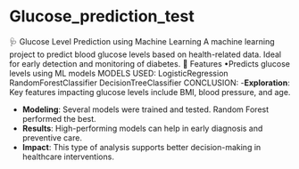 # Glucose_prediction_test
🩺 Glucose Level Prediction using Machine Learning
A machine learning project to predict blood glucose levels based on health-related data. Ideal for early detection and monitoring of diabetes.
🚀 Features
•Predicts glucose levels using ML models
MODELS USED:
LogisticRegression
RandomForestClassifier
DecisionTreeClassifier
CONCLUSION:
-**Exploration**: Key features impacting glucose levels include BMI, blood pressure, and age.
- **Modeling**: Several models were trained and tested. Random Forest performed the best.
- **Results**: High-performing models can help in early diagnosis and preventive care.
- **Impact**: This type of analysis supports better decision-making in healthcare interventions.


